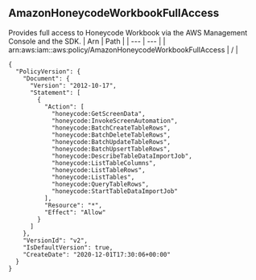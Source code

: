 
## AmazonHoneycodeWorkbookFullAccess
Provides full access to Honeycode Workbook via the AWS Management Console and the SDK.
| Arn | Path |
| --- | --- |
| arn:aws:iam::aws:policy/AmazonHoneycodeWorkbookFullAccess | / |
```
{
  "PolicyVersion": {
    "Document": {
      "Version": "2012-10-17",
      "Statement": [
        {
          "Action": [
            "honeycode:GetScreenData",
            "honeycode:InvokeScreenAutomation",
            "honeycode:BatchCreateTableRows",
            "honeycode:BatchDeleteTableRows",
            "honeycode:BatchUpdateTableRows",
            "honeycode:BatchUpsertTableRows",
            "honeycode:DescribeTableDataImportJob",
            "honeycode:ListTableColumns",
            "honeycode:ListTableRows",
            "honeycode:ListTables",
            "honeycode:QueryTableRows",
            "honeycode:StartTableDataImportJob"
          ],
          "Resource": "*",
          "Effect": "Allow"
        }
      ]
    },
    "VersionId": "v2",
    "IsDefaultVersion": true,
    "CreateDate": "2020-12-01T17:30:06+00:00"
  }
}
```
